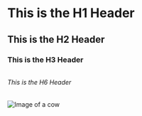 # <h1> This is the H1 Header
## <h2> This is the H2 Header
### <h3> This is the H3 Header
###### <h6> This is the H6 Header
![Image of a cow](https://viterbi-web.usc.edu/~krupske/itp301/lab_04/img/cow2.jpeg)
